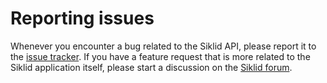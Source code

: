 # Reporting issues

Whenever you encounter a bug related to the Siklid API, please report it to
the [issue tracker](https://github.com/piscibus/siklid-api/issues). If you
have a feature request that is more related to the Siklid application itself,
please start a discussion on
the [Siklid forum](https://github.com/piscibus/siklid/discussions).
